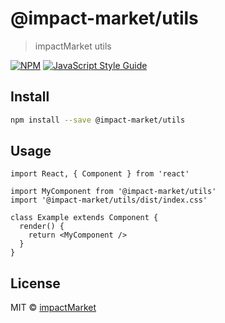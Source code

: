 # @impact-market/utils

> impactMarket utils

[![NPM](https://img.shields.io/npm/v/@impact-market/utils.svg)](https://www.npmjs.com/package/@impact-market/utils) [![JavaScript Style Guide](https://img.shields.io/badge/code_style-standard-brightgreen.svg)](https://standardjs.com)

## Install

```bash
npm install --save @impact-market/utils
```

## Usage

```tsx
import React, { Component } from 'react'

import MyComponent from '@impact-market/utils'
import '@impact-market/utils/dist/index.css'

class Example extends Component {
  render() {
    return <MyComponent />
  }
}
```

## License

MIT © [impactMarket](https://github.com/impactMarket)
